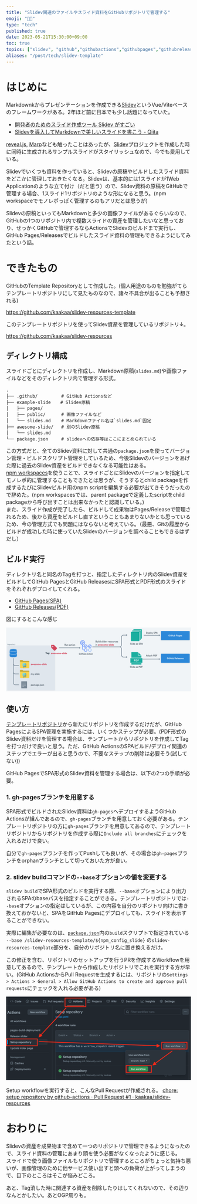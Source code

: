 ```yaml
---
title: "Slidev関連のファイルやスライド資料をGitHubリポジトリで管理する"
emoji: "👨‍💻"
type: "tech"
published: true
date: 2023-05-21T15:30:00+09:00
toc: true
topics: ["slidev", "github","githubactions","githubpages","githubreleases"]
aliases: "/post/tech/slidev-template"
---
```



# はじめに

Markdownkからプレゼンテーションを作成できる[Slidev](https://sli.dev/)というVue/Viteベースのフレームワークがある。2年ほど前に日本でも少し話題になっていた。

* [開発者のためのスライド作成ツール Slidev がすごい](https://zenn.dev/ryo_kawamata/articles/introduce-slidev)
* [Slidevを導入してMarkdownで美しいスライドを書こう \- Qiita](https://qiita.com/loftkun/items/2fbeddc9449eb5d85dfd)

[reveal.js](https://marp.app/), [Marp](https://marp.app/)なども触ったことはあったが、[Slidev](https://sli.dev/)プロジェクトを作成した時に同時に生成されるサンプルスライドがスタイリッシュなので、今でも愛用している。

Slidevでいくつも資料を作っていると、Slidevの原稿やビルドしたスライド資料をどこかに管理しておきたくなる。Slidevは、基本的には1スライドが1Web Applicationのような立て付け（だと思う）ので、Slidev資料の原稿をGitHubで管理する場合、1スライド1リポジトリのような形になると思う。(npm workspaceでモノレポっぽく管理するのもアリだとは思うが)

Slidevの原稿といってもMarkdownと多少の画像ファイルがあるぐらいなので、GitHubの1つのリポジトリ内で複数スライドの資産を管理したいなと思っており、せっかくGitHubで管理するならActionsでSlidevのビルドまで実行し、GitHub Pages/Releasesでビルドしたスライド資料の管理もできるようにしてみたという話。

# できたもの

GitHubのTemplate Repositoryとして作成した。(個人用途のものを勉強がてらテンプレートリポジトリにして見たものなので、諸々不具合が出ることも予想される)

https://github.com/kaakaa/slidev-resources-template

このテンプレートリポジトリを使ってSlidev資産を管理しているリポジトリ↓。

https://github.com/kaakaa/slidev-resources


## ディレクトリ構成

スライドごとにディレクトリを作成し、Markdown原稿(`slides.md`)や画像ファイルなどをそのディレクトリ内で管理する形式。

```
.
├── .github/         # GitHub Actionsなど
├── example-slide  　# Slidev原稿
│   ├── pages/
│   ├── public/      # 画像ファイルなど
│   └── slides.md    # Markdownファイル名は`slides.md`固定
├── awesome-slide/   # 別のSlidev原稿
│   └── slides.md
└── package.json     # slidevへの依存等はここにまとめられている
```

この方式だと、全てのSlidev資料に対して共通の`package.json`を使ってバージョン管理・ビルドスクリプト管理をしているため、今後Slidevのバージョンをあげた際に過去のSlidev資産をビルドできなくなる可能性はある。  
[npm workspaces](https://docs.npmjs.com/cli/v7/using-npm/workspaces)を使うことで、スライドごとにSlidevのバージョンを指定してモノレポ的に管理することもできたとは思うが、そうするとchild packageを作成するたびにSlidevビルド用のnpm scriptを編集する必要が出てきそうだったので辞めた。(npm workspacesでは、parent packageで定義したscriptをchild packageから呼び出すことは出来なかったと認識している。)  
また、スライド作成が完了したら、ビルドして成果物はPages/Releaseで管理されるため、後から資産をビルドし直すということもあまりないかとも思っているため、今の管理方式でも問題にはならないと考えている。（最悪、Gitの履歴からビルドが成功した時に使っていたSlidevのバージョンを調べることもできるはずだし）

## ビルド実行

ディレクトリ名と同名のTagを打つと、指定したディレクトリ内のSlidev資産をビルドしてGitHub PagesとGitHub ReleasesにSPA形式とPDF形式のスライドをそれぞれデプロイしてくれる。

* [GitHub Pages(SPA)](https://kaakaa.github.io/slidev-resources/)
* [GitHub Releases(PDF)](https://github.com/kaakaa/slidev-resources/releases)

図にするとこんな感じ

![structure](https://raw.githubusercontent.com/kaakaa/slidev-resources-template/main/assets/structure.png)

## 使い方

[テンプレートリポジトリ](https://github.com/kaakaa/slidev-resources-template)から新たにリポジトリを作成するだけだが、GitHub PagesによるSPA管理を実施するには、いくつかステップが必要。(PDF形式のSlidev資料だけを管理する場合は、テンプレートからリポジトリを作成してTagを打つだけで良いと思う。ただ、GitHub ActionsのSPAビルド/デプロイ関連のステップでエラーが出ると思うので、不要なステップの削除は必要そう(試してない))

GitHub PagesでSPA形式のSlidev資料を管理する場合は、以下の2つの手順が必要。

### 1. gh-pagesブランチを用意する

SPA形式でビルドされたSlidev資料は`gh-pages`へデプロイするようGitHub Actionsが組んであるので、`gh-pages`ブランチを用意しておく必要がある。テンプレートリポジトリの方に`gh-pages`ブランチを用意してあるので、テンプレートリポジトリからリポジトリを作成する際に`Include all branches`にチェックを入れるだけで良い。

自分で`gh-pages`ブランチを作ってPushしても良いが、その場合は`gh-pages`ブランチをorphanブランチとして切っておいた方が良い。

### 2. slidev buildコマンドの`--base`オプションの値を変更する

`slidev build`でSPA形式のビルドを実行する際、`--base`オプションにより出力されるSPAのbaseパスを指定することができる。テンプレートリポジトリでは`--base`オプションの指定はしているが、この内容を自分のリポジトリ向けに書き換えておかないと、SPAをGitHub Pagesにデプロイしても、スライドを表示することができない。

実際に編集が必要なのは、[`package.json`](https://github.com/kaakaa/slidev-resources-template/blob/b04259db5c82da58e5b9dce3e22c8a5af062353a/package.json#L5)内の`build`スクリプトで指定されている `--base /slidev-resources-template/${npm_config_slide}` の`slidev-resources-template`部分を、自分のリポジトリ名に置き換えるだけ。

この修正を含む、リポジトリのセットアップを行うPRを作成するWorkflowを用意してあるので、テンプレートから作成したリポジトリでこれを実行する方が早い。(GitHub ActionsからPull Requestを生成するには、リポジトリの`Settings > Actions > General > Allow GitHub Actions to create and approve pull requests`にチェックを入れる必要がある)

![](https://raw.githubusercontent.com/kaakaa/slidev-resources-template/main/assets/run-setup-workflow.png)

Setup workflowを実行すると、こんなPull Requestが作成される。
[chore: setup repository by github\-actions · Pull Request \#1 · kaakaa/slidev\-resources](https://github.com/kaakaa/slidev-resources/pull/1/files#diff-7ae45ad102eab3b6d7e7896acd08c427a9b25b346470d7bc6507b6481575d519)

# おわりに

Slidevの資産を成果物まで含めて一つのリポジトリで管理できるようになったので、スライド資料の管理にあまり頭を使う必要がなくなったように感じる。  
スライドで使う画像ファイルもリポジトリで管理するところがちょっと気持ち悪いが、画像管理のために他サービス使い出すと頭への負荷が上がってしまうので、目下のところはそこが悩みどころ。

あと、Tag消した時に関連する資産を削除したりはしてくれないので、その辺りなんとかしたい。あとOGP周りも。
